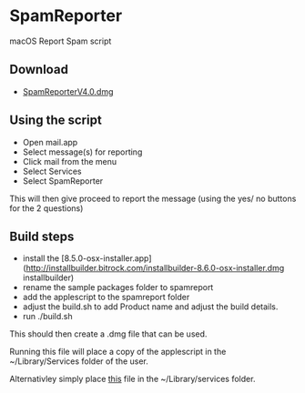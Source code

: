 # SpamReporter

macOS Report Spam script

## Download

 * [SpamReporterV4.0.dmg](http://download.seinternal.com/mua/SpamReporterV4.0.dmg)

## Using the script

 * Open mail.app
 * Select message(s) for reporting
 * Click mail from the menu
 * Select Services
 * Select SpamReporter

This will then give proceed to report the message (using the yes/ no buttons for the 2 questions)

## Build steps

 * install the [8.5.0-osx-installer.app](http://installbuilder.bitrock.com/installbuilder-8.6.0-osx-installer.dmg installbuilder)
 * rename the sample packages folder to spamreport
 * add the applescript to the spamreport folder
 * adjust the build.sh to add Product name and adjust the build details.
 * run ./build.sh

This should then create a .dmg file that can be used.

Running this file will place a copy of the applescript in the ~/Library/Services folder of the user.

Alternativley simply place [this](https://github.com/SpamExperts/SpamReporter/blob/master/report_spam.workflow) file in the ~/Library/services folder.

